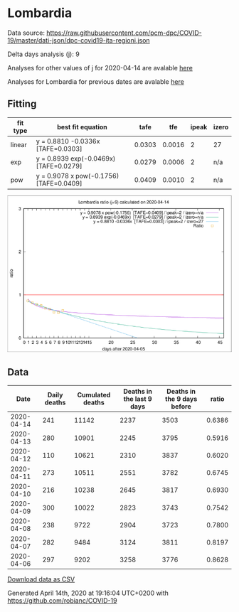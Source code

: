 # Lombardia

Data source: https://raw.githubusercontent.com/pcm-dpc/COVID-19/master/dati-json/dpc-covid19-ita-regioni.json

Delta days analysis (j): 9

Analyses for other values of j for 2020-04-14 are avalable [here](../2020-04-14/README.md)

Analyses for Lombardia for previous dates are avalable [here](../README.md)

## Fitting 
|fit type|best fit equation|tafe|tfe|ipeak|izero|
|-------|-----|--------|------|---|---|
|linear|y = 0.8810 -0.0336x  [TAFE=0.0303]|0.0303|0.0016|2|27|
|exp|y = 0.8939 exp(-0.0469x)  [TAFE=0.0279]|0.0279|0.0006|2|n/a|
|pow|y = 0.9078 x pow(-0.1756)  [TAFE=0.0409]|0.0409|0.0010|2|n/a|

![Plot](COVID-19_lombardia_j9_2020-04-14.png)

## Data
|Date|Daily deaths|Cumulated deaths|Deaths in the last 9 days|Deaths in the 9 days before|ratio|
|----|----------|-----------|-------|--------------------|-----|
|2020-04-14|241|11142|2237|3503|0.6386|
|2020-04-13|280|10901|2245|3795|0.5916|
|2020-04-12|110|10621|2310|3837|0.6020|
|2020-04-11|273|10511|2551|3782|0.6745|
|2020-04-10|216|10238|2645|3817|0.6930|
|2020-04-09|300|10022|2823|3743|0.7542|
|2020-04-08|238|9722|2904|3723|0.7800|
|2020-04-07|282|9484|3124|3811|0.8197|
|2020-04-06|297|9202|3258|3776|0.8628|

[Download data as CSV](COVID-19_lombardia_j9_2020-04-14.csv)

Generated April 14th, 2020 at 19:16:04 UTC+0200 with https://github.com/robianc/COVID-19
